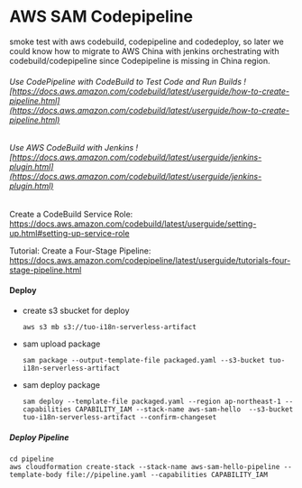 # AWS SAM Codepipeline

smoke test with aws codebuild, codepipeline and codedeploy, so later we could know how to migrate to AWS China with jenkins orchestrating with codebuild/codepipeline since Codepipeline is missing in China region.




###### Use CodePipeline with CodeBuild to Test Code and Run Builds ![https://docs.aws.amazon.com/codebuild/latest/userguide/how-to-create-pipeline.html](https://docs.aws.amazon.com/codebuild/latest/userguide/how-to-create-pipeline.html)

###### Use AWS CodeBuild with Jenkins ![https://docs.aws.amazon.com/codebuild/latest/userguide/jenkins-plugin.html](https://docs.aws.amazon.com/codebuild/latest/userguide/jenkins-plugin.html)


Create a CodeBuild Service Role: https://docs.aws.amazon.com/codebuild/latest/userguide/setting-up.html#setting-up-service-role

Tutorial: Create a Four-Stage Pipeline: https://docs.aws.amazon.com/codepipeline/latest/userguide/tutorials-four-stage-pipeline.html

#### Deploy 

 

   * create s3 sbucket for deploy 
        
         aws s3 mb s3://tuo-i18n-serverless-artifact

   * sam upload package
   
         sam package --output-template-file packaged.yaml --s3-bucket tuo-i18n-serverless-artifact

   * sam deploy package 
   
         sam deploy --template-file packaged.yaml --region ap-northeast-1 --capabilities CAPABILITY_IAM --stack-name aws-sam-hello  --s3-bucket tuo-i18n-serverless-artifact --confirm-changeset

##### Deploy Pipeline

```
cd pipeline
aws cloudformation create-stack --stack-name aws-sam-hello-pipeline --template-body file://pipeline.yaml --capabilities CAPABILITY_IAM 
```


